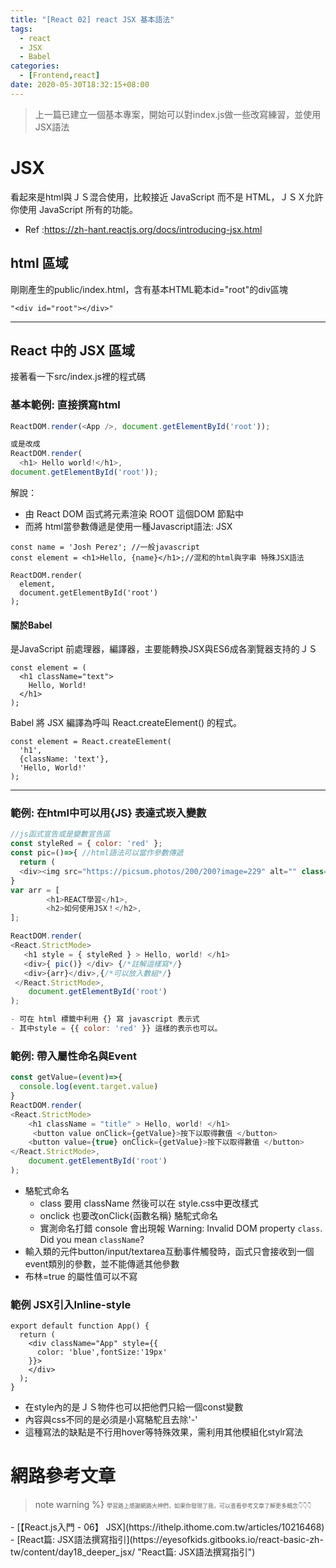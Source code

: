 ```yaml
---
title: "[React 02] react JSX 基本語法"
tags:
  - react
  - JSX
  - Babel
categories:
  - [Frontend,react]
date: 2020-05-30T18:32:15+08:00
---
```


>上一篇已建立一個基本專案，開始可以對index.js做一些改寫練習，並使用JSX語法 


<!--more-->

# JSX 
看起來是html與ＪＳ混合使用，比較接近 JavaScript 而不是 HTML，ＪＳＸ允許你使用 JavaScript 所有的功能。
- Ref :https://zh-hant.reactjs.org/docs/introducing-jsx.html

## html 區域
剛剛產生的public/index.html，含有基本HTML範本id="root"的div區塊<br>
```
"<div id="root"></div>"
```
------------


## React 中的 JSX 區域
接著看一下src/index.js裡的程式碼

### 基本範例: 直接撰寫html
```javascript
ReactDOM.render(<App />, document.getElementById('root'));

或是改成
ReactDOM.render(
  <h1> Hello world!</h1>,
document.getElementById('root'));
```
解說：
- 由 React DOM 函式將元素渲染 ROOT 這個DOM 節點中
- 而將 html當參數傳遞是使用一種Javascript語法: JSX
```
const name = 'Josh Perez'; //一般javascript
const element = <h1>Hello, {name}</h1>;//混和的html與字串 特殊JSX語法

ReactDOM.render(
  element,
  document.getElementById('root')
);

```

#### 關於Babel
 是JavaScript 前處理器，編譯器，主要能轉換JSX與ES6成各瀏覽器支持的ＪＳ
```
const element = (
  <h1 className="text">
    Hello, World!
  </h1>
);
```
Babel 將 JSX 編譯為呼叫 React.createElement() 的程式。
```
const element = React.createElement(
  'h1',
  {className: 'text'},
  'Hello, World!'
);
```
------------
### 範例: 在html中可以用{JS} 表達式崁入變數

```javascript
//js函式宣告或是變數宣告區
const styleRed = { color: 'red' };
const pic=()=>{ //html語法可以當作參數傳遞
  return (
  <div><img src="https://picsum.photos/200/200?image=229" alt="" class="circle-profile"/></div>);
}
var arr = [
        <h1>REACT學習</h1>,
        <h2>如何使用JSX！</h2>,
];

ReactDOM.render(
<React.StrictMode>
   <h1 style = { styleRed } > Hello, world! </h1>
   <div>{ pic()} </div> {/*註解這樣寫*/}
   <div>{arr}</div>,{/*可以放入數組*/}
 </React.StrictMode>,
    document.getElementById('root')
);

- 可在 html 標籤中利用 {} 寫 javascript 表示式
- 其中style = {{ color: 'red' }} 這樣的表示也可以。
```


### 範例: 帶入屬性命名與Event
```javascript
const getValue=(event)=>{
  console.log(event.target.value)
}
ReactDOM.render(
<React.StrictMode>
    <h1 className = "title" > Hello, world! </h1>
	 <button value onClick={getValue}>按下以取得數值 </button>
    <button value={true} onClick={getValue}>按下以取得數值 </button>
</React.StrictMode>,
    document.getElementById('root')
);
```
- 駱駝式命名
	- class 要用 className 然後可以在 style.css中更改樣式
	- onclick 也要改onClick{函數名稱} 駱駝式命名
	- 實測命名打錯 console 會出現報 Warning: Invalid DOM property `class`. Did you mean `className`?
- 輸入類的元件button/input/textarea互動事件觸發時，函式只會接收到一個event類別的參數，並不能傳遞其他參數
- 布林=true 的屬性值可以不寫

### 範例 JSX引入Inline-style
```
export default function App() {
  return (
    <div className="App" style={{
      color: 'blue',fontSize:'19px'
    }}>
    </div>
  );
}

```
- 在style內的是ＪＳ物件也可以把他們只給一個const變數
- 內容與css不同的是必須是小寫駱駝且去除'-'
- 這種寫法的缺點是不行用hover等特殊效果，需利用其他模組化stylr寫法





# 網路參考文章
>note warning %} <span style="font-size: 9px;">
學習路上感謝網路大神們，如果你發現了我，可以查看參考文章了解更多概念👇👇👇
</span>
- [【React.js入門 - 06】 JSX](https://ithelp.ithome.com.tw/articles/10216468)
- [React篇: JSX語法撰寫指引](https://eyesofkids.gitbooks.io/react-basic-zh-tw/content/day18_deeper_jsx/ "React篇: JSX語法撰寫指引")